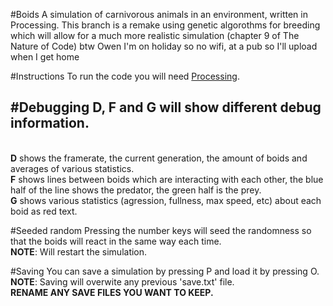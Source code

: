 #Boids
A simulation of carnivorous animals in an environment, written in Processing.
This branch is a remake using genetic algorothms for breeding which will allow for a much more realistic simulation (chapter 9 of The Nature of Code)
btw Owen I'm on holiday so no wifi, at a pub so I'll upload when I get home

#Instructions
To run the code you will need [Processing](http://processing.org).

#Debugging
**D**, **F** and **G** will show different debug information.
--------
<br />**D** shows the framerate, the current generation, the amount of boids and averages of various statistics.
<br />**F** shows lines between boids which are interacting with each other, the blue half of the line shows the predator, the green half is the prey.
<br />**G** shows various statistics (agression, fullness, max speed, etc) about each boid as red text.

#Seeded random
Pressing the number keys will seed the randomness so that the boids will react in the same way each time.
<br />**NOTE**: Will restart the simulation.

#Saving
You can save a simulation by pressing P and load it by pressing O.
<br />**NOTE**: Saving will overwite any previous 'save.txt' file.
<br />**RENAME ANY SAVE FILES YOU WANT TO KEEP.**
